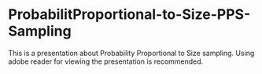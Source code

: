 # ProbabilitProportional-to-Size-PPS-Sampling
This is a presentation about Probability Proportional to Size sampling.
Using adobe reader for viewing the presentation is recommended.
